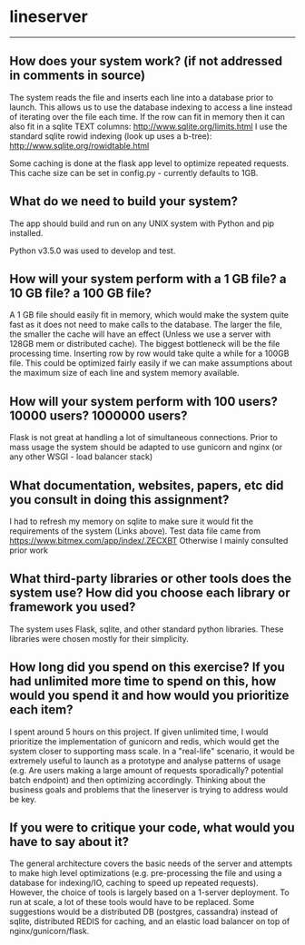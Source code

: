 # lineserver
---
## How does your system work? (if not addressed in comments in source)
The system reads the file and inserts each line into a database prior to launch. This allows us to use the database indexing to access a line instead of iterating over the file each time.
If the row can fit in memory then it can also fit in a sqlite TEXT columns:
http://www.sqlite.org/limits.html
I use the standard sqlite rowid indexing (look up uses a b-tree):
http://www.sqlite.org/rowidtable.html

Some caching is done at the flask app level to optimize repeated requests.
This cache size can be set in config.py - currently defaults to 1GB.

## What do we need to build your system?
The app should build and run on any UNIX system with Python and pip installed.

Python v3.5.0 was used to develop and test.

## How will your system perform with a 1 GB file? a 10 GB file? a 100 GB file?
 A 1 GB file should easily fit in memory, which would make the system quite fast as it does not need to make calls to the database. The larger the file, the smaller the cache will have an effect (Unless we use a server with 128GB mem or distributed cache).
 The biggest bottleneck will be the file processing time. Inserting row by row would take quite a while for a 100GB file. This could be optimized fairly easily if we can make assumptions about the maximum size of each line and system memory available.

## How will your system perform with 100 users? 10000 users? 1000000 users?
 Flask is not great at handling a lot of simultaneous connections. Prior to mass usage the system should be adapted to use gunicorn and nginx (or any other WSGI - load balancer stack)

## What documentation, websites, papers, etc did you consult in doing this assignment?
 I had to refresh my memory on sqlite to make sure it would fit the requirements of the system (Links above).
 Test data file came from https://www.bitmex.com/app/index/.ZECXBT
 Otherwise I mainly consulted prior work

## What third-party libraries or other tools does the system use? How did you choose each library or framework you used?
 The system uses Flask, sqlite, and other standard python libraries. These libraries were chosen mostly for their simplicity.

## How long did you spend on this exercise? If you had unlimited more time to spend on this, how would you spend it and how would you prioritize each item?
 I spent around 5 hours on this project. If given unlimited time, I would prioritize the implementation of gunicorn and redis, which would get the system closer to supporting mass scale. In a "real-life" scenario, it would be extremely useful to launch as a prototype and analyse patterns of usage (e.g. Are users making a large amount of requests sporadically? potential batch endpoint) and then optimizing accordingly. Thinking about the business goals and problems that the lineserver is trying to address would be key.

## If you were to critique your code, what would you have to say about it?
 The general architecture covers the basic needs of the server and attempts to make high level optimizations (e.g. pre-processing the file and using a database for indexing/IO, caching to speed up repeated requests). However, the choice of tools is largely based on a 1-server deployment. To run at scale, a lot of these tools would have to be replaced. Some suggestions would be a distributed DB (postgres, cassandra) instead of sqlite, distributed REDIS for caching, and an elastic load balancer on top of nginx/gunicorn/flask.



